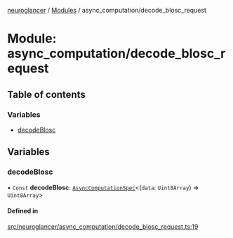 [neuroglancer](../README.md) / [Modules](../modules.md) / async\_computation/decode\_blosc\_request

# Module: async\_computation/decode\_blosc\_request

## Table of contents

### Variables

- [decodeBlosc](async_computation_decode_blosc_request.md#decodeblosc)

## Variables

### decodeBlosc

• `Const` **decodeBlosc**: [`AsyncComputationSpec`](../interfaces/async_computation.AsyncComputationSpec.md)<(`data`: `Uint8Array`) => `Uint8Array`\>

#### Defined in

[src/neuroglancer/async_computation/decode_blosc_request.ts:19](https://github.com/ActiveBrainAtlas2/neuroglancer/blob/1beb5d34/src/neuroglancer/async_computation/decode_blosc_request.ts#L19)
